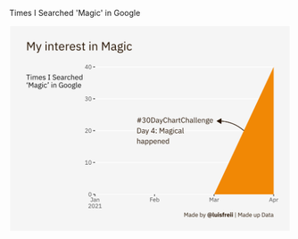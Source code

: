 Times I Searched 'Magic' in Google

![alt text](https://github.com/luisfrein/-30DayChartChallenge/blob/master/4.Magical/4.Magical.png)
